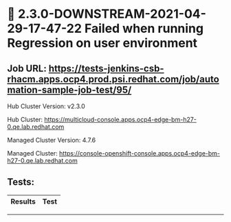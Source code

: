 # :red_circle: 2.3.0-DOWNSTREAM-2021-04-29-17-47-22 Failed when running Regression on user environment

## Job URL: https://tests-jenkins-csb-rhacm.apps.ocp4.prod.psi.redhat.com/job/automation-sample-job-test/95/


Hub Cluster Version: v2.3.0

Hub Cluster: https://multicloud-console.apps.ocp4-edge-bm-h27-0.qe.lab.redhat.com

Managed Cluster Version: 4.7.6

Managed Cluster: https://console-openshift-console.apps.ocp4-edge-bm-h27-0.qe.lab.redhat.com

## Tests:

|Results|Test|
|---|---|


---

